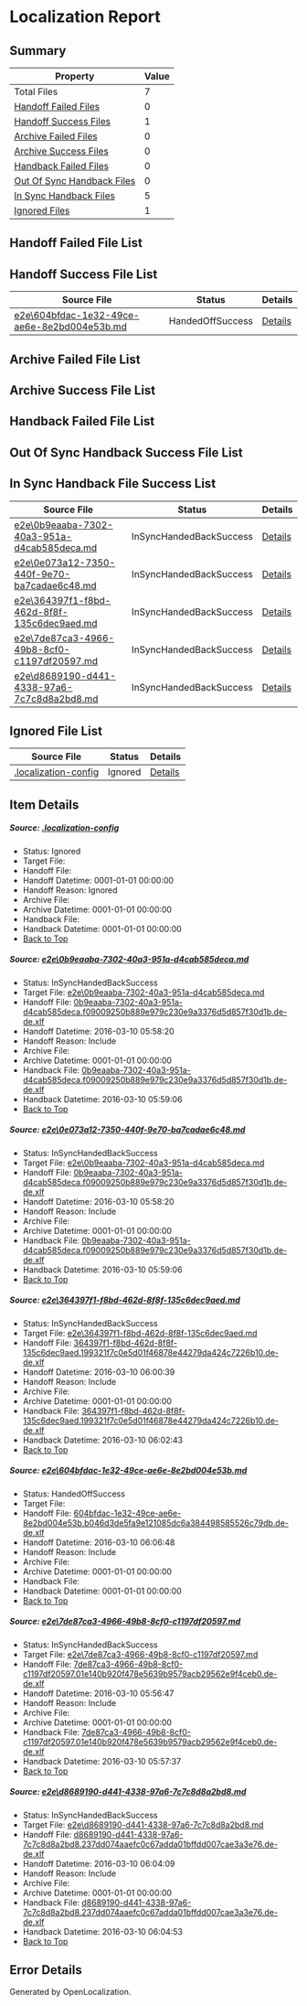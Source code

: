 # <a name='report-top'></a> Localization Report

## Summary
 Property | Value 
 -------- | ----- 
 Total Files | 7
[ Handoff Failed Files ](#handoff-failed-list)| 0
[ Handoff Success Files ](#handoff-success-list)| 1
[ Archive Failed Files ](#archive-failed-list)| 0
[ Archive Success Files ](#archive-success-list)| 0
[ Handback Failed Files ](#handback-failed-list)| 0
[ Out Of Sync Handback Files ](#outofsync-handback-success-list)| 0
[ In Sync Handback Files ](#insync-handback-success-list)| 5
[ Ignored Files ](#ignored-list)| 1

## <a name='handoff-failed-list'></a> Handoff Failed File List

## <a name='handoff-success-list'></a> Handoff Success File List
 Source File | Status | Details 
 ----------- | ------ | ------- 
 [e2e\604bfdac-1e32-49ce-ae6e-8e2bd004e53b.md](https://github.com/OpenLocalizationTest/oltest/blob/b1be60a9f121b4725507ead63b6e78af297d95ad/e2e/604bfdac-1e32-49ce-ae6e-8e2bd004e53b.md) | HandedOffSuccess | [Details](#b3a0ef76f7d04d8ed254ee62e1f402deb72979724)

## <a name='archive-failed-list'></a> Archive Failed File List

## <a name='archive-success-list'></a> Archive Success File List

## <a name='handback-failed-list'></a> Handback Failed File List

## <a name='outofsync-handback-success-list'></a> Out Of Sync Handback Success File List

## <a name='insync-handback-success-list'></a> In Sync Handback File Success List
 Source File | Status | Details 
 ----------- | ------ | ------- 
 [e2e\0b9eaaba-7302-40a3-951a-d4cab585deca.md](https://github.com/OpenLocalizationTest/oltest/blob/95b9fc58041d89683a5873f1a36c01ca9181a118/e2e/0b9eaaba-7302-40a3-951a-d4cab585deca.md) | InSyncHandedBackSuccess | [Details](#0976cbe1865c22f9910ce161ef7b98ae478e66831)
 [e2e\0e073a12-7350-440f-9e70-ba7cadae6c48.md](https://github.com/OpenLocalizationTest/oltest/blob/b1be60a9f121b4725507ead63b6e78af297d95ad/e2e/0e073a12-7350-440f-9e70-ba7cadae6c48.md) | InSyncHandedBackSuccess | [Details](#0976cbe1865c22f9910ce161ef7b98ae478e66832)
 [e2e\364397f1-f8bd-462d-8f8f-135c6dec9aed.md](https://github.com/OpenLocalizationTest/oltest/blob/5a4de7a07627a357bddaa17d8a3edf5d3c1599c3/e2e/364397f1-f8bd-462d-8f8f-135c6dec9aed.md) | InSyncHandedBackSuccess | [Details](#52f22989d2859d355b12a00d17baedbc7a3beba03)
 [e2e\7de87ca3-4966-49b8-8cf0-c1197df20597.md](https://github.com/OpenLocalizationTest/oltest/blob/efb15430d836f4cc856811f6796018cc2ae1d0e5/e2e/7de87ca3-4966-49b8-8cf0-c1197df20597.md) | InSyncHandedBackSuccess | [Details](#6565ecac99a2f21d79633486b56bdb368868a9e45)
 [e2e\d8689190-d441-4338-97a6-7c7c8d8a2bd8.md](https://github.com/OpenLocalizationTest/oltest/blob/15c8af77689195b2c94597c48e4c6df0943ca546/e2e/d8689190-d441-4338-97a6-7c7c8d8a2bd8.md) | InSyncHandedBackSuccess | [Details](#2fda528858ae8f32a9819c36e82ce04e61c8eae56)

## <a name='ignored-list'></a> Ignored File List
 Source File | Status | Details 
 ----------- | ------ | ------- 
 [.localization-config](https://github.com/OpenLocalizationTest/oltest/blob/b1be60a9f121b4725507ead63b6e78af297d95ad/.localization-config) | Ignored | [Details](#66aca4b1c2f43b14ec41e0e427345df94af1d5e10)

## Item Details
##### <a name='66aca4b1c2f43b14ec41e0e427345df94af1d5e10'></a> Source: [.localization-config](https://github.com/OpenLocalizationTest/oltest/blob/b1be60a9f121b4725507ead63b6e78af297d95ad/.localization-config)
* Status: Ignored
* Target File: 
* Handoff File: 
* Handoff Datetime: 0001-01-01 00:00:00
* Handoff Reason: Ignored
* Archive File: 
* Archive Datetime: 0001-01-01 00:00:00
* Handback File: 
* Handback Datetime: 0001-01-01 00:00:00
* [Back to Top](#report-top)

##### <a name='0976cbe1865c22f9910ce161ef7b98ae478e66831'></a> Source: [e2e\0b9eaaba-7302-40a3-951a-d4cab585deca.md](https://github.com/OpenLocalizationTest/oltest/blob/95b9fc58041d89683a5873f1a36c01ca9181a118/e2e/0b9eaaba-7302-40a3-951a-d4cab585deca.md)
* Status: InSyncHandedBackSuccess
* Target File: [e2e\0b9eaaba-7302-40a3-951a-d4cab585deca.md](https://github.com/OpenLocalizationTestOrg/oltest.de-de/blob/71a01636e9dbb9adca7ca3b956ab821bacab10df/e2e/0b9eaaba-7302-40a3-951a-d4cab585deca.md)
* Handoff File: [0b9eaaba-7302-40a3-951a-d4cab585deca.f09009250b889e979c230e9a3376d5d857f30d1b.de-de.xlf](https://github.com/OpenLocalizationTestOrg/olhandoff/blob/d56ecae6ba9ae116615e3d15949ab52a9e1c9d77/ol-handoff/OpenLocalizationTestOrg/oltest.de-de/xinjiang/ht/0b9eaaba-7302-40a3-951a-d4cab585deca.f09009250b889e979c230e9a3376d5d857f30d1b.de-de.xlf)
* Handoff Datetime: 2016-03-10 05:58:20
* Handoff Reason: Include
* Archive File: 
* Archive Datetime: 0001-01-01 00:00:00
* Handback File: [0b9eaaba-7302-40a3-951a-d4cab585deca.f09009250b889e979c230e9a3376d5d857f30d1b.de-de.xlf](https://github.com/OpenLocalizationTestOrg/olhandback/blob/e9ca2f8e0fa45849d44db35ec131333b1d363253/ol-handback/OpenLocalizationTestOrg/oltest.de-de/xinjiang/ht/0b9eaaba-7302-40a3-951a-d4cab585deca.f09009250b889e979c230e9a3376d5d857f30d1b.de-de.xlf)
* Handback Datetime: 2016-03-10 05:59:06
* [Back to Top](#report-top)

##### <a name='0976cbe1865c22f9910ce161ef7b98ae478e66832'></a> Source: [e2e\0e073a12-7350-440f-9e70-ba7cadae6c48.md](https://github.com/OpenLocalizationTest/oltest/blob/b1be60a9f121b4725507ead63b6e78af297d95ad/e2e/0e073a12-7350-440f-9e70-ba7cadae6c48.md)
* Status: InSyncHandedBackSuccess
* Target File: [e2e\0b9eaaba-7302-40a3-951a-d4cab585deca.md](https://github.com/OpenLocalizationTestOrg/oltest.de-de/blob/71a01636e9dbb9adca7ca3b956ab821bacab10df/e2e/0b9eaaba-7302-40a3-951a-d4cab585deca.md)
* Handoff File: [0b9eaaba-7302-40a3-951a-d4cab585deca.f09009250b889e979c230e9a3376d5d857f30d1b.de-de.xlf](https://github.com/OpenLocalizationTestOrg/olhandoff/blob/d56ecae6ba9ae116615e3d15949ab52a9e1c9d77/ol-handoff/OpenLocalizationTestOrg/oltest.de-de/xinjiang/ht/0b9eaaba-7302-40a3-951a-d4cab585deca.f09009250b889e979c230e9a3376d5d857f30d1b.de-de.xlf)
* Handoff Datetime: 2016-03-10 05:58:20
* Handoff Reason: Include
* Archive File: 
* Archive Datetime: 0001-01-01 00:00:00
* Handback File: [0b9eaaba-7302-40a3-951a-d4cab585deca.f09009250b889e979c230e9a3376d5d857f30d1b.de-de.xlf](https://github.com/OpenLocalizationTestOrg/olhandback/blob/e9ca2f8e0fa45849d44db35ec131333b1d363253/ol-handback/OpenLocalizationTestOrg/oltest.de-de/xinjiang/ht/0b9eaaba-7302-40a3-951a-d4cab585deca.f09009250b889e979c230e9a3376d5d857f30d1b.de-de.xlf)
* Handback Datetime: 2016-03-10 05:59:06
* [Back to Top](#report-top)

##### <a name='52f22989d2859d355b12a00d17baedbc7a3beba03'></a> Source: [e2e\364397f1-f8bd-462d-8f8f-135c6dec9aed.md](https://github.com/OpenLocalizationTest/oltest/blob/5a4de7a07627a357bddaa17d8a3edf5d3c1599c3/e2e/364397f1-f8bd-462d-8f8f-135c6dec9aed.md)
* Status: InSyncHandedBackSuccess
* Target File: [e2e\364397f1-f8bd-462d-8f8f-135c6dec9aed.md](https://github.com/OpenLocalizationTestOrg/oltest.de-de/blob/99e96cad255d95f8d0a4bb98c3bbe4bb4f84efd1/e2e/364397f1-f8bd-462d-8f8f-135c6dec9aed.md)
* Handoff File: [364397f1-f8bd-462d-8f8f-135c6dec9aed.199321f7c0e5d01f46878e44279da424c7226b10.de-de.xlf](https://github.com/OpenLocalizationTestOrg/olhandoff/blob/5d5dca8f05998be130a82b407a6d558395517d5f/ol-handoff/OpenLocalizationTestOrg/oltest.de-de/xinjiang/ht/364397f1-f8bd-462d-8f8f-135c6dec9aed.199321f7c0e5d01f46878e44279da424c7226b10.de-de.xlf)
* Handoff Datetime: 2016-03-10 06:00:39
* Handoff Reason: Include
* Archive File: 
* Archive Datetime: 0001-01-01 00:00:00
* Handback File: [364397f1-f8bd-462d-8f8f-135c6dec9aed.199321f7c0e5d01f46878e44279da424c7226b10.de-de.xlf](https://github.com/OpenLocalizationTestOrg/olhandback/blob/82d81a542876a0b199d4e30319cb72e9d9e4dd5c/ol-handback/OpenLocalizationTestOrg/oltest.de-de/xinjiang/ht/364397f1-f8bd-462d-8f8f-135c6dec9aed.199321f7c0e5d01f46878e44279da424c7226b10.de-de.xlf)
* Handback Datetime: 2016-03-10 06:02:43
* [Back to Top](#report-top)

##### <a name='b3a0ef76f7d04d8ed254ee62e1f402deb72979724'></a> Source: [e2e\604bfdac-1e32-49ce-ae6e-8e2bd004e53b.md](https://github.com/OpenLocalizationTest/oltest/blob/b1be60a9f121b4725507ead63b6e78af297d95ad/e2e/604bfdac-1e32-49ce-ae6e-8e2bd004e53b.md)
* Status: HandedOffSuccess
* Target File: 
* Handoff File: [604bfdac-1e32-49ce-ae6e-8e2bd004e53b.b046d3de5fa9e121085dc6a384498585526c79db.de-de.xlf](https://github.com/OpenLocalizationTestOrg/olhandoff/blob/464e28698f474bbc7d7c95f30d562a79874df379/ol-handoff/OpenLocalizationTestOrg/oltest.de-de/xinjiang/ht/604bfdac-1e32-49ce-ae6e-8e2bd004e53b.b046d3de5fa9e121085dc6a384498585526c79db.de-de.xlf)
* Handoff Datetime: 2016-03-10 06:06:48
* Handoff Reason: Include
* Archive File: 
* Archive Datetime: 0001-01-01 00:00:00
* Handback File: 
* Handback Datetime: 0001-01-01 00:00:00
* [Back to Top](#report-top)

##### <a name='6565ecac99a2f21d79633486b56bdb368868a9e45'></a> Source: [e2e\7de87ca3-4966-49b8-8cf0-c1197df20597.md](https://github.com/OpenLocalizationTest/oltest/blob/efb15430d836f4cc856811f6796018cc2ae1d0e5/e2e/7de87ca3-4966-49b8-8cf0-c1197df20597.md)
* Status: InSyncHandedBackSuccess
* Target File: [e2e\7de87ca3-4966-49b8-8cf0-c1197df20597.md](https://github.com/OpenLocalizationTestOrg/oltest.de-de/blob/d1417e0f69e3d0a2c47a43a40b5795e3cdcf381b/e2e/7de87ca3-4966-49b8-8cf0-c1197df20597.md)
* Handoff File: [7de87ca3-4966-49b8-8cf0-c1197df20597.01e140b920f478e5639b9579acb29562e9f4ceb0.de-de.xlf](https://github.com/OpenLocalizationTestOrg/olhandoff/blob/a8918e3db6871511f0f2679a16af87c18c26bc5c/ol-handoff/OpenLocalizationTestOrg/oltest.de-de/xinjiang/ht/7de87ca3-4966-49b8-8cf0-c1197df20597.01e140b920f478e5639b9579acb29562e9f4ceb0.de-de.xlf)
* Handoff Datetime: 2016-03-10 05:56:47
* Handoff Reason: Include
* Archive File: 
* Archive Datetime: 0001-01-01 00:00:00
* Handback File: [7de87ca3-4966-49b8-8cf0-c1197df20597.01e140b920f478e5639b9579acb29562e9f4ceb0.de-de.xlf](https://github.com/OpenLocalizationTestOrg/olhandback/blob/299a474dbf53662452e6fe436052fc753863c93e/ol-handback/OpenLocalizationTestOrg/oltest.de-de/xinjiang/ht/7de87ca3-4966-49b8-8cf0-c1197df20597.01e140b920f478e5639b9579acb29562e9f4ceb0.de-de.xlf)
* Handback Datetime: 2016-03-10 05:57:37
* [Back to Top](#report-top)

##### <a name='2fda528858ae8f32a9819c36e82ce04e61c8eae56'></a> Source: [e2e\d8689190-d441-4338-97a6-7c7c8d8a2bd8.md](https://github.com/OpenLocalizationTest/oltest/blob/15c8af77689195b2c94597c48e4c6df0943ca546/e2e/d8689190-d441-4338-97a6-7c7c8d8a2bd8.md)
* Status: InSyncHandedBackSuccess
* Target File: [e2e\d8689190-d441-4338-97a6-7c7c8d8a2bd8.md](https://github.com/OpenLocalizationTestOrg/oltest.de-de/blob/680b72f82b779d1e06dc0536def589309c9b8088/e2e/d8689190-d441-4338-97a6-7c7c8d8a2bd8.md)
* Handoff File: [d8689190-d441-4338-97a6-7c7c8d8a2bd8.237dd074aaefc0c67adda01bffdd007cae3a3e76.de-de.xlf](https://github.com/OpenLocalizationTestOrg/olhandoff/blob/66de3c19d717c7169510b80320794e883d7be063/ol-handoff/OpenLocalizationTestOrg/oltest.de-de/xinjiang/ht/d8689190-d441-4338-97a6-7c7c8d8a2bd8.237dd074aaefc0c67adda01bffdd007cae3a3e76.de-de.xlf)
* Handoff Datetime: 2016-03-10 06:04:09
* Handoff Reason: Include
* Archive File: 
* Archive Datetime: 0001-01-01 00:00:00
* Handback File: [d8689190-d441-4338-97a6-7c7c8d8a2bd8.237dd074aaefc0c67adda01bffdd007cae3a3e76.de-de.xlf](https://github.com/OpenLocalizationTestOrg/olhandback/blob/53ebb61f033f21857fd94b568f9a1c492cca3f8f/ol-handback/OpenLocalizationTestOrg/oltest.de-de/xinjiang/ht/d8689190-d441-4338-97a6-7c7c8d8a2bd8.237dd074aaefc0c67adda01bffdd007cae3a3e76.de-de.xlf)
* Handback Datetime: 2016-03-10 06:04:53
* [Back to Top](#report-top)


## Error Details

Generated by OpenLocalization.
